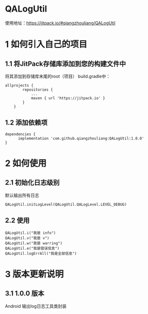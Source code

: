 # QALogUtil 
使用地址：https://jitpack.io/#qiangzhouliang/QALogUtil
# 1 如何引入自己的项目
## 1.1 将JitPack存储库添加到您的构建文件中
将其添加到存储库末尾的root（项目） build.gradle中：
```
allprojects {
		repositories {
			...
			maven { url 'https://jitpack.io' }
		}
	}
```
## 1.2 添加依赖项
```
dependencies {
	  implementation 'com.github.qiangzhouliang:QALogUtil:1.0.0'
}
```
# 2 如何使用
## 2.1 初始化日志级别
默认输出所有日志
```
QALogUtil.initLogLevel(QALogUtil.QALogLevel.LEVEL_DEBUG)
```
## 2.2 使用
```
QALogUtil.i("我是 info")
QALogUtil.v("我是 v")
QALogUtil.w("我是 warring")
QALogUtil.e("我是错误信息")
QALogUtil.logErrAll("我是全部信息")
```
# 3 版本更新说明
## 3.1 1.0.0 版本
Android 输出log日志工具类封装